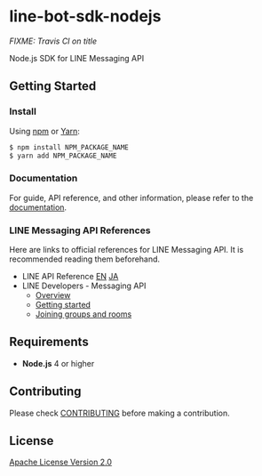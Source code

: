 # line-bot-sdk-nodejs

*FIXME: Travis CI on title*

Node.js SDK for LINE Messaging API

## Getting Started

### Install

Using [npm](https://www.npmjs.com/) or [Yarn](https://yarnpkg.com/):

``` bash
$ npm install NPM_PACKAGE_NAME
$ yarn add NPM_PACKAGE_NAME
```

### Documentation

For guide, API reference, and other information, please refer to
the [documentation](https://line.github.com/line-bot-sdk-nodejs/).

### LINE Messaging API References

Here are links to official references for LINE Messaging API. It is recommended
reading them beforehand.

* LINE API Reference [EN](https://devdocs.line.me/en/) [JA](https://devdocs.line.me/ja/)
* LINE Developers - Messaging API
  * [Overview](https://developers.line.me/messaging-api/overview)
  * [Getting started](https://developers.line.me/messaging-api/getting-started)
  * [Joining groups and rooms](https://developers.line.me/messaging-api/joining-groups-and-rooms)

## Requirements

* **Node.js** 4 or higher

## Contributing

Please check [CONTRIBUTING](CONTRIBUTING.md) before making a contribution.

## License

[Apache License Version 2.0](LICENSE)
